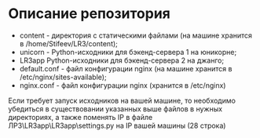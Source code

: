 # Описание репозитория

- content - директория с статическими файлами (на машине хранится в /home/Stifeev/LR3/content);
- unicorn - Python-исходники для бэкенд-сервера 1 на юникорне;
- LR3app Python-исходники для бэкенд-сервера 2 на джанго;
- default.conf - файл конфигурации nginx (на машине хранится в /etc/nginx/sites-available);
- nginx.conf - файл конфигурации nginx (хранится в /etc/nginx)

Если требует запуск исходников на вашей машине, то необходимо убедиться в существовании указанных выше файлов в нужных директориях, а также поменять IP в файле ЛР3\LR3app\LR3app\settings.py на IP вашей машины (28 строка)
